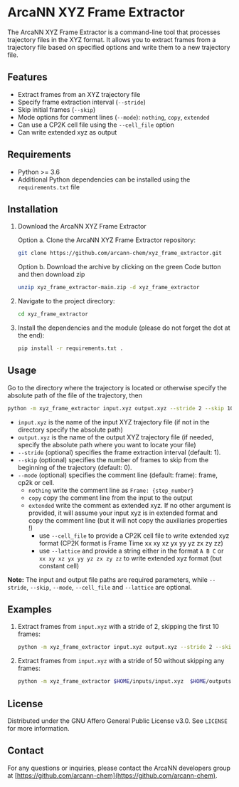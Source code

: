 # ArcaNN XYZ Frame Extractor

The ArcaNN XYZ Frame Extractor is a command-line tool that processes trajectory files in the XYZ format. It allows you to extract frames from a trajectory file based on specified options and write them to a new trajectory file.

## Features

- Extract frames from an XYZ trajectory file
- Specify frame extraction interval (`--stride`)
- Skip initial frames (`--skip`)
- Mode options for comment lines (`--mode`): `nothing`, `copy`, `extended`
- Can use a CP2K cell file using the `--cell_file` option
- Can write extended xyz as output

## Requirements

- Python >= 3.6
- Additional Python dependencies can be installed using the `requirements.txt` file

## Installation

1. Download the ArcaNN XYZ Frame Extractor

    Option a. Clone the ArcaNN XYZ Frame Extractor repository:

    ```bash
    git clone https://github.com/arcann-chem/xyz_frame_extractor.git
    ```

    Option b. Download the archive by clicking on the green Code button and then download zip

    ```bash
    unzip xyz_frame_extractor-main.zip -d xyz_frame_extractor
    ```

2. Navigate to the project directory:

    ```bash
    cd xyz_frame_extractor
    ```

3. Install the dependencies and the module (please do not forget the dot at the end):

    ```bash
    pip install -r requirements.txt .
    ```

## Usage

Go to the directory where the trajectory is located or otherwise specify the absolute path of the file of the trajectory, then

```bash
python -m xyz_frame_extractor input.xyz output.xyz --stride 2 --skip 10 --mode extended --cell_file input.cell
```

- `input.xyz` is the name of the input XYZ trajectory file (if not in the directory specify the absolute path)
- `output.xyz` is the name of the output XYZ trajectory file (if needed, specify the absolute path where you want to locate your file)
- `--stride` (optional) specifies the frame extraction interval (default: 1).
- `--skip` (optional) specifies the number of frames to skip from the beginning of the trajectory (default: 0).
- `--mode` (optional) specifies the comment line (default: frame): frame, cp2k or cell.
  - `nothing` write the comment line as `Frame: {step_number}`
  - `copy` copy the comment line from the input to the output
  - `extended` write the comment as extended xyz. If no other argument is provided, it will assume your input xyz is in extended format and copy the comment line (but it will not copy the auxiliaries properties !)
    - use `--cell_file` to provide a CP2K cell file to write extended xyz format (CP2K format is Frame Time xx xy xz yx yy yz zx zy zz)
    - use `--lattice` and provide a string either in the format `A B C` or `xx xy xz yx yy yz zx zy zz` to write extended xyz format (but constant cell)

**Note:** The input and output file paths are required parameters, while `--stride`, `--skip`, `--mode`, `--cell_file` and `--lattice` are optional.

## Examples

1. Extract frames from `input.xyz` with a stride of 2, skipping the first 10 frames:

    ```bash
    python -m xyz_frame_extractor input.xyz output.xyz --stride 2 --skip 10
    ```

2. Extract frames from `input.xyz` with a stride of 50 without skipping any frames:

    ```bash
    python -m xyz_frame_extractor $HOME/inputs/input.xyz  $HOME/outputs/output.xyz --stride 50
    ```

## License

Distributed under the GNU Affero General Public License v3.0. See `LICENSE` for more information.

## Contact

For any questions or inquiries, please contact the ArcaNN developers group at [https://github.com/arcann-chem](https://github.com/arcann-chem).
